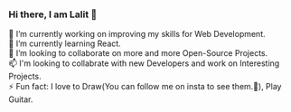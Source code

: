 ### Hi there, I am Lalit 👋

<!--
**Professor833/Professor833** is a ✨ _special_ ✨ repository because its `README.md` (this file) appears on your GitHub profile.-->



 🔭 I’m currently working on improving my skills for Web Development. <br>
 🌱 I’m currently learning React. <br>
 👯 I’m looking to collaborate on more and more Open-Source Projects.<br>
 📫 I'm looking to collabrate with new Developers and work on Interesting Projects. <br>
 ⚡ Fun fact: I love to Draw(You can follow me on insta to see them.🧐), Play Guitar.<br>



